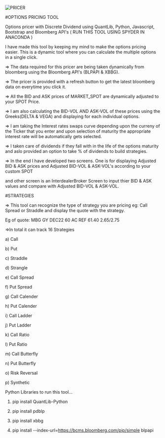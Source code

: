 ![PRICER](https://user-images.githubusercontent.com/117934424/205066174-f253384b-2325-4fc3-a983-4ba680ff48d5.PNG)


#OPTIONS PRICING TOOL  

Options pricer with Discrete Dividend using QuantLib, Python, Javascript, Bootstrap and Bloomberg API's ( RUN THIS TOOL USING SPYDER IN ANACONDA )

I have made this tool by keeping my mind to make the options pricing easier. This is a dynamic tool where you can calculate the multiple options in a single click.

=> The data required for this pricer are being taken dynamically from bloomberg using the Bloomberg API's (BLPAPI & XBBG).

=> The pricer is provided with a refresh button to get the latest bloomberg data on everytime you click it. 

=> All the BID and ASK prices of MARKET_SPOT are dynamically adjusted to your SPOT Price. 

=> I am also calculating the BID-VOL AND ASK-VOL of these prices using the Greeks(DELTA & VEGA) and displaying for each individual options.

=> I am taking the Interest rates swaps curve depending upon the curreny of the Ticker that you enter and upon selection of maturity the appropriate interest rate will be automatically gets selected. 

=> I taken care of dividends if they fall with in the life of the options maturity and aslo provided an option to take % of dividends to build strategies.

=> In the end I have developed two screens. One is for displaying Adjusted BID & ASK prices and Adjusted BID-VOL & ASK-VOL's according to your custom SPOT 

and other screen is an InterdealerBroker Screen to input thier BID & ASK values and compare with Adjusted BID-VOL & ASK-VOL.

#STRATEGIES 

=> This tool can recognize the type of strategy you are pricing eg: Call Spread or Straddle and display the quote with the strategy.

Eg of quote: MBG GY DEC22 60 AC REF 61.40 2.65/2.75 

=>In total it can track 16 Strategies

a) Call 

b) Put

c) Straddle

d) Strangle

e) Call Spread

f) Put Spread

g) Call Calender

h) Put Calender

i) Call Ladder

j) Put Ladder

k) Call Ratio

l) Put Ratio

m) Call Butterfly 

n) Put Butterfly

o) Risk Reversal

p) Synthetic 


Python Libraries to run this tool...

1) pip install QuantLib-Python

2) pip install pdblp

3) pip install xbbg

4) pip install --index-url=https://bcms.bloomberg.com/pip/simple blpapi
